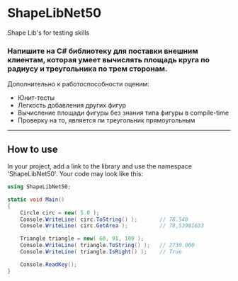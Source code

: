 # ShapeLibNet50
Shape Lib's for testing skills
### Напишите на C# библиотеку для поставки внешним клиентам, которая умеет вычислять площадь круга по радиусу и треугольника по трем сторонам.

Дополнительно к работоспособности оценим:
* Юнит-тесты
* Легкость добавления других фигур
* Вычисление площади фигуры без знания типа фигуры в compile-time
* Проверку на то, является ли треугольник прямоугольным
____
## How to use
In your project, add a link to the library and use the namespace 'ShapeLibNet50'.
Your code may look like this:
```c#
using ShapeLibNet50;

static void Main()
{
    Circle circ = new( 5.0 );
    Console.WriteLine( circ.ToString() );       // 78.540
    Console.WriteLine( circ.GetArea );          // 78,53981633

    Triangle triangle = new( 60, 91, 109 );
    Console.WriteLine( triangle.ToString() );   // 2730.000
    Console.WriteLine( triangle.IsRight() );    // True

    Console.ReadKey();
}
```
